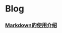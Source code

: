 # Blog
### [Markdown的使用介绍](https://github.com/yahayw/Blog/blob/master/Markdown%E8%AF%AD%E8%A8%80%E4%BD%BF%E7%94%A8.md)
